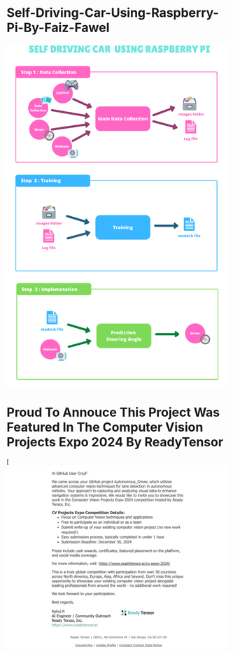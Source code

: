 # Self-Driving-Car-Using-Raspberry-Pi-By-Faiz-Fawel

[![Watch Video](https://github.com/CrzyF/Autonomous_Driver/blob/main/Other/Project%20Overview.png)](https://youtu.be/c3fowSGccSM?si=6PYiLxO5KBjon0xN)

# Proud To Annouce This Project Was Featured In The Computer Vision Projects Expo 2024 By ReadyTensor
[![Invitation](https://github.com/faizfawel/Autonomous_Driver/blob/main/Other/image.png)
